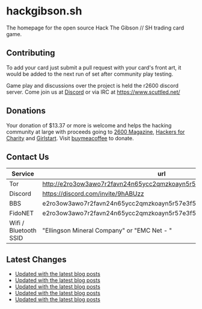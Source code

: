 # hackgibson.sh
The homepage for the open source Hack The Gibson // SH trading card game.


## Contributing

To add your card just submit a pull request with your card's front art, it would be added to the next run of set after community play testing.

Game play and discussions over the project is held the r2600 discord server. Come join us at [Discord](https://discord.com/invite/9hABUzz) or via IRC at https://www.scuttled.net/


## Donations

Your donation of $13.37 or more is welcome and helps the hacking community at large with proceeds going to [2600 Magazine](https://2600.com/), [Hackers for Charity](https://hackersforcharity.org) and [Girlstart](https://girlstart.org).  Visit [buymeacoffee](https://www.buymeacoffee.com/hackgibson.sh) to donate.


## Contact Us

Service | url
-|-
Tor | http://e2ro3ow3awo7r2favn24n65ycc2qmzkoayn5r57e3f56nvjwdcgg32ad.onion
Discord | https://discord.com/invite/9hABUzz
BBS | e2ro3ow3awo7r2favn24n65ycc2qmzkoayn5r57e3f56nvjwdcgg32ad.onion:23
FidoNET | e2ro3ow3awo7r2favn24n65ycc2qmzkoayn5r57e3f56nvjwdcgg32ad.onion:24554
Wifi / Bluetooth SSID | "Ellingson Mineral Company" or "EMC Net - <fidonet address>"

## Latest Changes
<!-- BLOG-POST-LIST:START -->
- [Updated with the latest blog posts](https://github.com/DFW2600/hackgibson.sh/commit/c415f40a77e8bfa5fa6b0fc8d6b988b3c50b9fab)
- [Updated with the latest blog posts](https://github.com/DFW2600/hackgibson.sh/commit/4f390f1e54daa2d1ac03dc9e800f3119afd8e25d)
- [Updated with the latest blog posts](https://github.com/DFW2600/hackgibson.sh/commit/aeb5f67191c386344720b29c9d6fde64a5348860)
- [Updated with the latest blog posts](https://github.com/DFW2600/hackgibson.sh/commit/5b488ddb3c7257a92a610b8d1587e6c1f8d6d47f)
- [Updated with the latest blog posts](https://github.com/DFW2600/hackgibson.sh/commit/dd4f648fd96e2523a2fae0bcef05a9ba89d8cd98)
<!-- BLOG-POST-LIST:END -->
